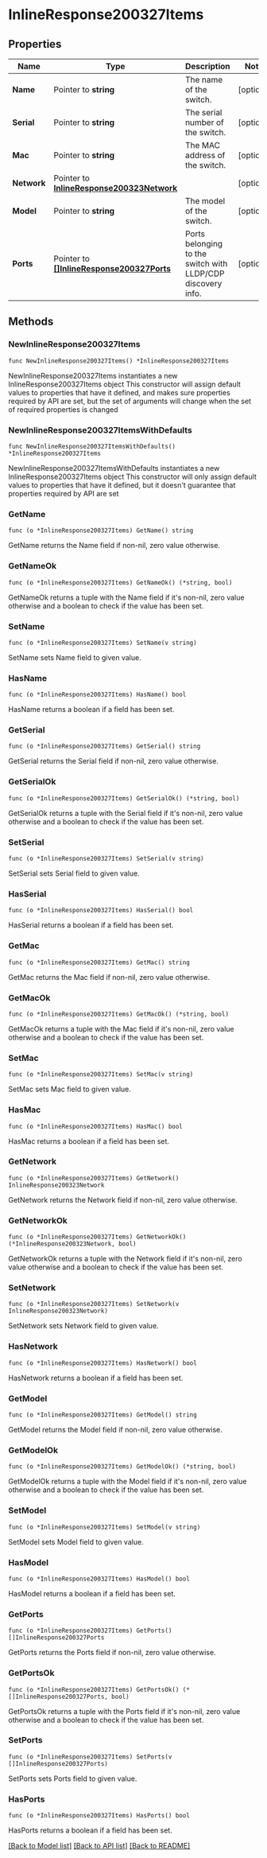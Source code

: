 # InlineResponse200327Items

## Properties

Name | Type | Description | Notes
------------ | ------------- | ------------- | -------------
**Name** | Pointer to **string** | The name of the switch. | [optional] 
**Serial** | Pointer to **string** | The serial number of the switch. | [optional] 
**Mac** | Pointer to **string** | The MAC address of the switch. | [optional] 
**Network** | Pointer to [**InlineResponse200323Network**](InlineResponse200323Network.md) |  | [optional] 
**Model** | Pointer to **string** | The model of the switch. | [optional] 
**Ports** | Pointer to [**[]InlineResponse200327Ports**](InlineResponse200327Ports.md) | Ports belonging to the switch with LLDP/CDP discovery info. | [optional] 

## Methods

### NewInlineResponse200327Items

`func NewInlineResponse200327Items() *InlineResponse200327Items`

NewInlineResponse200327Items instantiates a new InlineResponse200327Items object
This constructor will assign default values to properties that have it defined,
and makes sure properties required by API are set, but the set of arguments
will change when the set of required properties is changed

### NewInlineResponse200327ItemsWithDefaults

`func NewInlineResponse200327ItemsWithDefaults() *InlineResponse200327Items`

NewInlineResponse200327ItemsWithDefaults instantiates a new InlineResponse200327Items object
This constructor will only assign default values to properties that have it defined,
but it doesn't guarantee that properties required by API are set

### GetName

`func (o *InlineResponse200327Items) GetName() string`

GetName returns the Name field if non-nil, zero value otherwise.

### GetNameOk

`func (o *InlineResponse200327Items) GetNameOk() (*string, bool)`

GetNameOk returns a tuple with the Name field if it's non-nil, zero value otherwise
and a boolean to check if the value has been set.

### SetName

`func (o *InlineResponse200327Items) SetName(v string)`

SetName sets Name field to given value.

### HasName

`func (o *InlineResponse200327Items) HasName() bool`

HasName returns a boolean if a field has been set.

### GetSerial

`func (o *InlineResponse200327Items) GetSerial() string`

GetSerial returns the Serial field if non-nil, zero value otherwise.

### GetSerialOk

`func (o *InlineResponse200327Items) GetSerialOk() (*string, bool)`

GetSerialOk returns a tuple with the Serial field if it's non-nil, zero value otherwise
and a boolean to check if the value has been set.

### SetSerial

`func (o *InlineResponse200327Items) SetSerial(v string)`

SetSerial sets Serial field to given value.

### HasSerial

`func (o *InlineResponse200327Items) HasSerial() bool`

HasSerial returns a boolean if a field has been set.

### GetMac

`func (o *InlineResponse200327Items) GetMac() string`

GetMac returns the Mac field if non-nil, zero value otherwise.

### GetMacOk

`func (o *InlineResponse200327Items) GetMacOk() (*string, bool)`

GetMacOk returns a tuple with the Mac field if it's non-nil, zero value otherwise
and a boolean to check if the value has been set.

### SetMac

`func (o *InlineResponse200327Items) SetMac(v string)`

SetMac sets Mac field to given value.

### HasMac

`func (o *InlineResponse200327Items) HasMac() bool`

HasMac returns a boolean if a field has been set.

### GetNetwork

`func (o *InlineResponse200327Items) GetNetwork() InlineResponse200323Network`

GetNetwork returns the Network field if non-nil, zero value otherwise.

### GetNetworkOk

`func (o *InlineResponse200327Items) GetNetworkOk() (*InlineResponse200323Network, bool)`

GetNetworkOk returns a tuple with the Network field if it's non-nil, zero value otherwise
and a boolean to check if the value has been set.

### SetNetwork

`func (o *InlineResponse200327Items) SetNetwork(v InlineResponse200323Network)`

SetNetwork sets Network field to given value.

### HasNetwork

`func (o *InlineResponse200327Items) HasNetwork() bool`

HasNetwork returns a boolean if a field has been set.

### GetModel

`func (o *InlineResponse200327Items) GetModel() string`

GetModel returns the Model field if non-nil, zero value otherwise.

### GetModelOk

`func (o *InlineResponse200327Items) GetModelOk() (*string, bool)`

GetModelOk returns a tuple with the Model field if it's non-nil, zero value otherwise
and a boolean to check if the value has been set.

### SetModel

`func (o *InlineResponse200327Items) SetModel(v string)`

SetModel sets Model field to given value.

### HasModel

`func (o *InlineResponse200327Items) HasModel() bool`

HasModel returns a boolean if a field has been set.

### GetPorts

`func (o *InlineResponse200327Items) GetPorts() []InlineResponse200327Ports`

GetPorts returns the Ports field if non-nil, zero value otherwise.

### GetPortsOk

`func (o *InlineResponse200327Items) GetPortsOk() (*[]InlineResponse200327Ports, bool)`

GetPortsOk returns a tuple with the Ports field if it's non-nil, zero value otherwise
and a boolean to check if the value has been set.

### SetPorts

`func (o *InlineResponse200327Items) SetPorts(v []InlineResponse200327Ports)`

SetPorts sets Ports field to given value.

### HasPorts

`func (o *InlineResponse200327Items) HasPorts() bool`

HasPorts returns a boolean if a field has been set.


[[Back to Model list]](../README.md#documentation-for-models) [[Back to API list]](../README.md#documentation-for-api-endpoints) [[Back to README]](../README.md)


